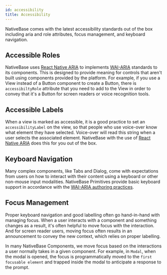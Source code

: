 ```yaml
---
id: accessibility
title: Accessibility
---
```


NativeBase comes with the latest accessibility standards out of the box including aria and role attributes, focus management, and keyboard navigation.

## Accessible Roles

NativeBase uses [React Native ARIA](https://react-native-aria.geekyants.com/) to implements [WAI-ARIA](https://www.w3.org/TR/wai-aria-1.2/) standards to its components. This is designed to provide meaning for controls that aren't built using components provided by the platform. For example, if you use a View instead of a Button component to create a Button, there is `accessibiltyRole` attribute that you need to add to the View in order to convey that it's a Button for screen readers or voice recognition tools.

## Accessible Labels

When a view is marked as accessible, it is a good practice to set an `accessibilityLabel` on the view, so that people who use voice-over know what element they have selected. Voice-over will read this string when a user selects the associated element. NativeBase with the use of [React Native ARIA](https://www.notion.so/Accessibility-83852d7c4b094e69a3e4f1047994bd1c) does this for you out of the box.

## Keyboard Navigation

Many complex components, like Tabs and Dialog, come with expectations from users on how to interact with their content using a keyboard or other non-mouse input modalities. NativeBase Primitives provide basic keyboard support in accordance with the [WAI-ARIA authoring practices](https://www.w3.org/TR/wai-aria-practices-1.2/).

## Focus Management

Proper keyboard navigation and good labelling often go hand-in-hand with managing focus. When a user interacts with a component and something changes as a result, it's often helpful to move focus with the interaction. And for screen reader users, moving focus often results in an announcement to convey the new context, which relies on proper labelling.

In many NativeBase Components, we move focus based on the interactions a user normally takes in a given component. For example, in `Modal`, when the modal is opened, the focus is programmatically moved to the `first focusable element` and trapped inside the modal to anticipate a response to the prompt.
